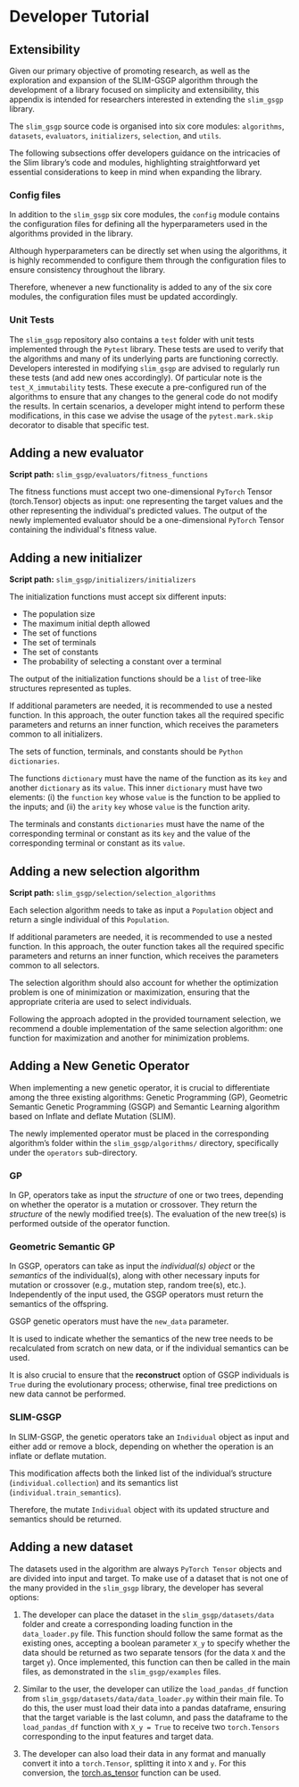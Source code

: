 # Developer Tutorial

## Extensibility
Given our primary objective of promoting research, as well as the exploration and expansion of the SLIM-GSGP algorithm through the development of a library focused on simplicity and extensibility, this appendix is intended for researchers interested in extending the `slim_gsgp` library.

The `slim_gsgp` source code is organised into six core modules: `algorithms`, `datasets`, `evaluators`, `initializers`, `selection`, and `utils`.

The following subsections offer developers guidance on the intricacies of the Slim library’s code and modules, highlighting straightforward yet essential considerations to keep in mind when expanding the library. 

### Config files
In addition to the `slim_gsgp` six core modules, the `config` module contains the configuration files for defining all the hyperparameters used in the algorithms provided in the library.

Although hyperparameters can be directly set when using the algorithms, it is highly recommended to configure them through the configuration files to ensure consistency throughout the library.

Therefore, whenever a new functionality is added to any of the six core modules, the configuration files must be updated accordingly.

### Unit Tests
The `slim_gsgp` repository also contains a `test` folder with unit tests implemented through the `Pytest` library. These tests are used to verify that the algorithms and many of its underlying parts are functioning correctly. Developers interested in modifying `slim_gsgp` are advised to regularly run these tests (and add new ones accordingly). Of particular note is the `test_X_immutability` tests. These execute a pre-configured run of the algorithms to ensure that any changes to the general code do not modify the results. In certain scenarios, a developer might intend to perform these modifications, in this case we advise the usage of the `pytest.mark.skip` decorator to disable that specific test.

## Adding a new evaluator
**Script path:** `slim_gsgp/evaluators/fitness_functions`

The fitness functions must accept two one-dimensional `PyTorch` Tensor (torch.Tensor) objects as input: one representing the target values and the other representing the individual's predicted values. The output of the newly implemented evaluator should be a one-dimensional `PyTorch` Tensor containing the individual's fitness value.

## Adding a new initializer
**Script path:** `slim_gsgp/initializers/initializers`

The initialization functions must accept six different inputs:
- The population size
- The maximum initial depth allowed
- The set of functions
- The set of terminals
- The set of constants
- The probability of selecting a constant over a terminal

The output of the initialization functions should be a `list` of tree-like structures represented as tuples.

If additional parameters are needed, it is recommended to use a nested function. In this approach, the outer function takes all the required specific parameters and returns an inner function, which receives the parameters common to all initializers.

The sets of function, terminals, and constants should be `Python dictionaries`.

The functions `dictionary` must have the name of the function as its `key` and another `dictionary` as its `value`. This inner `dictionary` must have two elements: (i) the `function` `key` whose `value` is the function to be applied to the inputs; and (ii) the `arity` `key` whose `value` is the function arity.

The terminals and constants `dictionaries` must have the name of the corresponding terminal or constant as its `key` and the value of the corresponding terminal or constant as its `value`.

## Adding a new selection algorithm
**Script path:** `slim_gsgp/selection/selection_algorithms`

Each selection algorithm needs to take as input a `Population` object and return a single individual of this `Population`.

If additional parameters are needed, it is recommended to use a nested function. In this approach, the outer function takes all the required specific parameters and returns an inner function, which receives the parameters common to all selectors.

The selection algorithm should also account for whether the optimization problem is one of minimization or maximization, ensuring that the appropriate criteria are used to select individuals.

Following the approach adopted in the provided tournament selection, we recommend a double implementation of the same selection algorithm: one function for maximization and another for minimization problems.

## Adding a New Genetic Operator
When implementing a new genetic operator, it is crucial to differentiate among the three existing algorithms: Genetic Programming (GP), Geometric Semantic Genetic Programming (GSGP) and Semantic Learning algorithm based on Inflate and deflate Mutation (SLIM).

The newly implemented operator must be placed in the corresponding algorithm’s folder within the `slim_gsgp/algorithms/` directory, specifically under the `operators` sub-directory.

### GP
In GP, operators take as input the *structure* of one or two trees, depending on whether the operator is a mutation or crossover. They return the *structure* of the newly modified tree(s). The evaluation of the new tree(s) is performed outside of the operator function.

### Geometric Semantic GP
In GSGP, operators can take as input the *individual(s) object* or the *semantics* of the individual(s), along with other necessary inputs for mutation or crossover (e.g., mutation step, random tree(s), etc.). Independently of the input used, the GSGP operators must return the semantics of the offspring.

GSGP genetic operators must have the `new_data` parameter.

It is used to indicate whether the semantics of the new tree needs to be recalculated from scratch on new data, or if the individual semantics can be used.

It is also crucial to ensure that the **reconstruct** option of GSGP individuals is `True` during the evolutionary process; otherwise, final tree predictions on new data cannot be performed.

### SLIM-GSGP
In SLIM-GSGP, the genetic operators take an `Individual` object as input and either add or remove a block, depending on whether the operation is an inflate or deflate mutation.

This modification affects both the linked list of the individual’s structure (`individual.collection`) and its semantics list (`individual.train_semantics`).

Therefore, the mutate `Individual` object with its updated structure and semantics should be returned.

## Adding a new dataset
The datasets used in the algorithm are always `PyTorch Tensor` objects and are divided into input and target. To make use of a dataset that is not one of the many provided in the `slim_gsgp` library, the developer has several options:

1. The developer can place the dataset in the `slim_gsgp/datasets/data` folder and create a corresponding loading function in the `data_loader.py` file. This function should follow the same format as the existing ones, accepting a boolean parameter `X_y` to specify whether the data should be returned as two separate tensors (for the data `X` and the target `y`). Once implemented, this function can then be called in the main files, as demonstrated in the `slim_gsgp/examples` files.

2. Similar to the user, the developer can utilize the `load_pandas_df` function from `slim_gsgp/datasets/data/data_loader.py` within their main file. To do this, the user must load their data into a pandas dataframe, ensuring that the target variable is the last column, and pass the dataframe to the `load_pandas_df` function with `X_y = True` to receive two `torch.Tensors` corresponding to the input features and target data.

3. The developer can also load their data in any format and manually convert it into a `torch.Tensor`, splitting it into `X` and `y`. For this conversion, the [torch.as_tensor](https://pytorch.org/docs/stable/generated/torch.as_tensor.html) function can be used.
